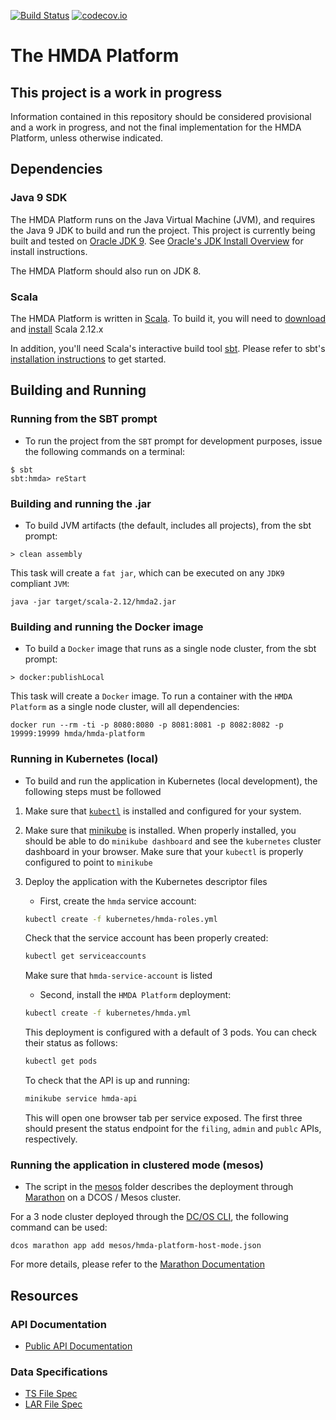 [![Build Status](https://travis-ci.org/cfpb/hmda-platform.svg?branch=1.x)](https://travis-ci.org/cfpb/hmda-platform) [![codecov.io](https://codecov.io/github/cfpb/hmda-platform/coverage.svg?branch=master)](https://codecov.io/github/cfpb/hmda-platform?branch=master)

# The HMDA Platform

## This project is a work in progress

Information contained in this repository should be considered provisional and a work in progress, and not the final implementation for the HMDA Platform, unless otherwise indicated.


## Dependencies

### Java 9 SDK

The HMDA Platform runs on the Java Virtual Machine (JVM), and requires the Java 9 JDK to build and run the project. This project is currently being built and tested on [Oracle JDK 9](http://www.oracle.com/technetwork/java/javase/downloads/jdk8-downloads-2133151.html). See [Oracle's JDK Install Overview](http://docs.oracle.com/javase/9/docs/technotes/guides/install/install_overview.html) for install instructions.

The HMDA Platform should also run on JDK 8.

### Scala

The HMDA Platform is written in [Scala](http://www.scala-lang.org/). To build it, you will need to [download](http://www.scala-lang.org/download/) and [install](http://www.scala-lang.org/download/install.html) Scala 2.12.x

In addition, you'll need Scala's interactive build tool [sbt](https://www.scala-sbt.org/). Please refer to sbt's [installation instructions](https://www.scala-sbt.org/1.x/docs/Setup.html) to get started.

## Building and Running

### Running from the SBT prompt

* To run the project from the `SBT` prompt for development purposes, issue the following commands on a terminal:

```shell
$ sbt
sbt:hmda> reStart
```


### Building and running the .jar

* To build JVM artifacts (the default, includes all projects), from the sbt prompt:

```shell
> clean assembly
```
This task will create a `fat jar`, which can be executed on any `JDK9` compliant `JVM`:

`java -jar target/scala-2.12/hmda2.jar`

### Building and running the Docker image

* To build a `Docker` image that runs as a single node cluster, from the sbt prompt:

```shell
> docker:publishLocal
```
This task will create a `Docker` image. To run a container with the `HMDA Platform` as a single node cluster, will all dependencies:

`docker run --rm -ti -p 8080:8080 -p 8081:8081 -p 8082:8082 -p 19999:19999 hmda/hmda-platform`

### Running in Kubernetes (local)

* To build and run the application in Kubernetes (local development), the following steps must be followed

1. Make sure that [`kubectl`](https://kubernetes.io/docs/tasks/tools/install-kubectl/) is installed and configured for your system. 
2. Make sure that [minikube](https://kubernetes.io/docs/tasks/tools/install-minikube/) is installed. 
When properly installed, you should be able to do `minikube dashboard` and see the `kubernetes` cluster dashboard in your browser.
Make sure that your `kubectl` is properly configured to point to `minikube`
3. Deploy the application with the Kubernetes descriptor files
    * First, create the `hmda` service account: 
    
    ```bash
    kubectl create -f kubernetes/hmda-roles.yml
    ```
    
    Check that the service account has been properly created:
    
    ```bash
    kubectl get serviceaccounts
    ```
    
    Make sure that `hmda-service-account` is listed
    
    * Second, install the `HMDA Platform` deployment:
    
    ```bash
    kubectl create -f kubernetes/hmda.yml
    ``` 
    
    This deployment is configured with a default of 3 pods. You can check their status as follows:
    
    ```bash
    kubectl get pods
    ```
    
    To check that the API is up and running:
    
    ```bash
    minikube service hmda-api 
    ```
    
    This will open one browser tab per service exposed. The first three should present the status endpoint for the `filing`, `admin` and `publc` APIs, respectively. 
    

### Running the application in clustered mode (mesos)

* The script in the [mesos](../../mesos) folder describes the deployment through [Marathon](https://mesosphere.github.io/marathon/) on a DCOS / Mesos cluster.

For a 3 node cluster deployed through the [DC/OS CLI](https://docs.mesosphere.com/1.10/cli/), the following command can be used:

```shell
dcos marathon app add mesos/hmda-platform-host-mode.json
```

For more details, please refer to the [Marathon Documentation](https://mesosphere.github.io/marathon/)

## Resources

### API Documentation

* [Public API Documentation](api/public-api.md)

### Data Specifications

* [TS File Spec](spec/2018_File_Spec_TS.csv)
* [LAR File Spec](spec/2018_File_Spec_LAR.csv)

